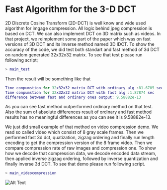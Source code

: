 
# Fast Algorithm for the 3-D DCT

2D Discrete Cosine Transform (2D-DCT) is well know and wide used algorithm for imgage compression. All logic behind jpeg compression is based on DCT. We can also implement DCT on 3D matrix such as videos. In that project, we reimplement some part of the paper which was on fast versions of 3D DCT and its inverse method named 3D IDCT. To show the accuracy of the code, we did test both standart and fast method of 3d DCT on random generated 32x32x32 matrix. To see that test please run following script;
```matlab
> main_test
```
Then the result will be something like that
```matlab
Time conpumstion for 32x32x32 matrix DCT with ordinary alg :81.6705 sec
Time conpumstion for 32x32x32 matrix DCT with fast alg :1.87874 sec
difference between fast and ordinary ones output: 9.58882e-13
```
As you can see fast method outperformed ordinary method on that test. Also the sum of absolute differences result of ordinary and fast method results has no meaningful differences as you can see it is 9.58882e-13.

We just did small example of that method on video compression demo. We read so called video which consist of 8 gray scale frames. Then we performed fast 3d dct, quatization, zigzag ordering and finally run length encoding to get the compression version of the 8 frame video. Then we compare compression rate of raw images and compression one. To show how we decode that compression data, we decode encoded data stream, then applied inverse zigzag ordering, followed by inverse quantization and finally inverse 3d DCT. To see that demo please run following script.
```matlab
> main_videocompression
```

 



![Alt Text](result.gif)
